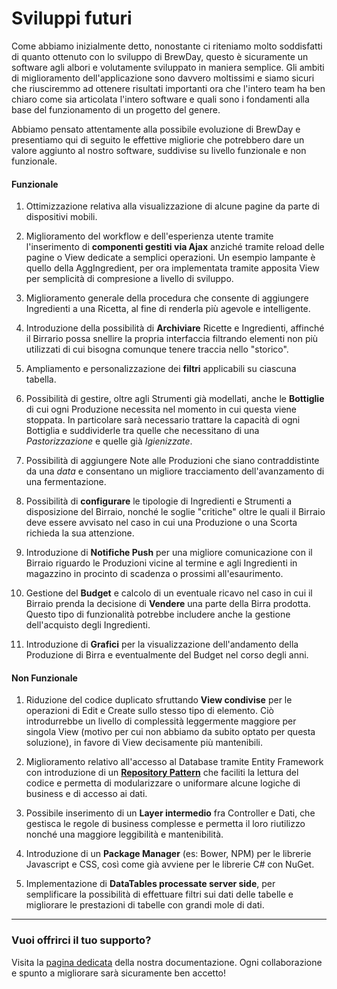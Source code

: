 # Sviluppi futuri

Come abbiamo inizialmente detto, nonostante ci riteniamo molto soddisfatti di quanto ottenuto con lo sviluppo di BrewDay, questo è sicuramente un software agli albori e volutamente sviluppato in maniera semplice.
Gli ambiti di miglioramento dell'applicazione sono davvero moltissimi e siamo sicuri che riusciremmo ad ottenere risultati importanti ora che l'intero team ha ben chiaro come sia articolata l'intero software e quali sono i fondamenti alla base del funzionamento di un progetto del genere.

Abbiamo pensato attentamente alla possibile evoluzione di BrewDay e presentiamo qui di seguito le effettive migliorie che potrebbero dare un valore aggiunto al nostro software, suddivise su livello funzionale e non funzionale. 

#### Funzionale

1. Ottimizzazione relativa alla visualizzazione di alcune pagine da parte di dispositivi mobili.

2. Miglioramento del workflow e dell'esperienza utente tramite l'inserimento di **componenti gestiti via Ajax** anziché tramite reload delle pagine o View dedicate a semplici operazioni. Un esempio lampante è quello della AggIngredient, per ora implementata tramite apposita View per semplicità di compresione a livello di sviluppo.

3. Miglioramento generale della procedura che consente di aggiungere Ingredienti a una Ricetta, al fine di renderla più agevole e intelligente.

4. Introduzione della possibilità di **Archiviare** Ricette e Ingredienti, affinché il Birrario possa snellire la propria interfaccia filtrando elementi non più utilizzati di cui bisogna comunque tenere traccia nello "storico".

5. Ampliamento e personalizzazione dei **filtri** applicabili su ciascuna tabella.

5. Possibilità di gestire, oltre agli Strumenti già modellati, anche le **Bottiglie** di cui ogni Produzione necessita nel momento in cui questa viene stoppata. In particolare sarà necessario trattare la capacità di ogni Bottiglia e suddividerle tra quelle che necessitano di una *Pastorizzazione* e quelle già *Igienizzate*.

6. Possibilità di aggiungere Note alle Produzioni che siano contraddistinte da una *data* e consentano un migliore tracciamento dell'avanzamento di una fermentazione.

7. Possibilità di **configurare** le tipologie di Ingredienti e Strumenti a disposizione del Birraio, nonché le soglie "critiche" oltre le quali il Birraio deve essere avvisato nel caso in cui una Produzione o una Scorta richieda la sua attenzione.

7. Introduzione di **Notifiche Push** per una migliore comunicazione con il Birraio riguardo le Produzioni vicine al termine e agli Ingredienti in magazzino in procinto di scadenza o prossimi all'esaurimento.

8. Gestione del **Budget** e calcolo di un eventuale ricavo nel caso in cui il Birraio prenda la decisione di **Vendere** una parte della Birra prodotta. Questo tipo di funzionalità potrebbe includere anche la gestione dell'acquisto degli Ingredienti.

9. Introduzione di **Grafici** per la visualizzazione dell'andamento della Produzione di Birra e eventualmente del Budget nel corso degli anni.


#### Non Funzionale

1. Riduzione del codice duplicato sfruttando **View condivise** per le operazioni di Edit e Create sullo stesso tipo di elemento. Ciò introdurrebbe un livello di complessità leggermente maggiore per singola View (motivo per cui non abbiamo da subito optato per questa soluzione), in favore di View decisamente più mantenibili.

2. Miglioramento relativo all'accesso al Database tramite Entity Framework con introduzione di un **[Repository Pattern](https://msdn.microsoft.com/en-us/library/ff649690.aspx)** che faciliti la lettura del codice e permetta di modularizzare o uniformare alcune logiche di business e di accesso ai dati.

3. Possibile inserimento di un **Layer intermedio** fra Controller e Dati, che gestisca le regole di business complesse e permetta il loro riutilizzo nonché una maggiore leggibilità e mantenibilità.

4. Introduzione di un **Package Manager** (es: Bower, NPM) per le librerie Javascript e CSS, così come già avviene per le librerie C# con NuGet.

5. Implementazione di **DataTables processate server side**, per semplificare la possibilità di effettuare filtri sui dati delle tabelle e migliorare le prestazioni di tabelle con grandi mole di dati.


***

### Vuoi offrirci il tuo supporto?

Visita la [pagina dedicata](../01-Introduzione/1.3-Installazione.md) della nostra documentazione. Ogni collaborazione e spunto a migliorare sarà sicuramente ben accetto!